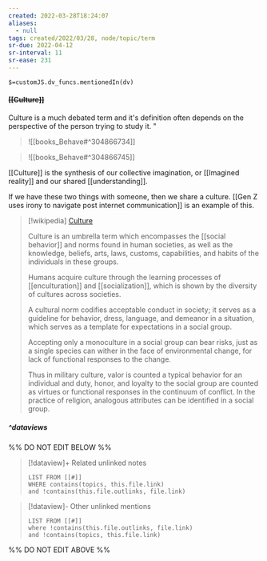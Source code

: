 ```yaml
---
created: 2022-03-28T18:24:07 
aliases:
  - null
tags: created/2022/03/28, node/topic/term
sr-due: 2022-04-12
sr-interval: 11
sr-ease: 231
---
```

`$=customJS.dv_funcs.mentionedIn(dv)`

#### <s class="topic-title">[[Culture]]</s>

Culture is a much debated term and it's definition often depends on the perspective of the person trying to study it.
"

> ![[books_Behave#^304866734]]

> ![[books_Behave#^304866745]]



[[Culture]] is the synthesis of our collective imagination, or [[Imagined reality]] and our shared [[understanding]].

If we have these two things with someone, then we share a culture. 
[[Gen Z uses irony to navigate post internet communication]] is an example of this.

> [!wikipedia] [Culture](https://en.wikipedia.org/wiki/Culture)
> 
> Culture is an umbrella term which encompasses the [[social behavior]] and norms found in human societies, as well as the knowledge, beliefs, arts, laws, customs, capabilities, and habits of the individuals in these groups.
> 
> Humans acquire culture through the learning processes of [[enculturation]] and [[socialization]], which is shown by the diversity of cultures across societies.
> 
> A cultural norm codifies acceptable conduct in society; it serves as a guideline for behavior, dress, language, and demeanor in a situation, which serves as a template for expectations in a social group.
> 
> Accepting only a monoculture in a social group can bear risks, just as a single species can wither in the face of environmental change, for lack of functional responses to the change. 
> 
> Thus in military culture, valor is counted a typical behavior for an individual and duty, honor, and loyalty to the social group are counted as virtues or functional responses in the continuum of conflict. In the practice of religion, analogous attributes can be identified in a social group.
>


##### ^dataviews

%% DO NOT EDIT BELOW %%
> [!dataview]+ Related unlinked notes
> ```dataview
> LIST FROM [[#]]
> WHERE contains(topics, this.file.link)
> and !contains(this.file.outlinks, file.link)
> ```
 
> [!dataview]- Other unlinked mentions
> ```dataview
> LIST FROM [[#]]
> where !contains(this.file.outlinks, file.link)
> and !contains(topics, this.file.link)
> ```

%% DO NOT EDIT ABOVE %%
